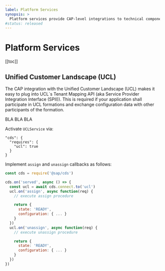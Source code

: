 ```yaml
---
label: Platform Services
synopsis: >
  Platform services provide CAP-level integrations to technical components of SAP BTP.
#status: released
---
```


# Platform Services <Internal />

<div v-html="$frontmatter?.synopsis" />

[[toc]]


## Unified Customer Landscape (UCL) <Internal />

<!-- COPIED FROM JAVA -->
The CAP integration with the Unified Customer Landscape (UCL) makes it easy to plug into UCL´s Tenant Mapping API (aka Service Provider Integration Interface (SPII)).
This is required if your application shall participate in UCL formations and exchange configuration data with other participants of the formation.

BLA BLA BLA

Activate `UCLService` via:

```jsonc
"cds": {
  "requires": {
    "ucl": true
  }
}
```

Implement `assign` and `unassign` callbacks as follows:

```js
const cds = require('@sap/cds')

cds.on('served', async () => {
  const ucl = await cds.connect.to('ucl')
  ucl.on('assign', async function(req) {
    // execute assign procedure

    return {
      state: 'READY',
      configuration: { ... }
    }
  })
  ucl.on('unassign', async function(req) {
    // execute unassign procedure

    return {
      state: 'READY',
      configuration: { ... }
    }
  })
})
```
